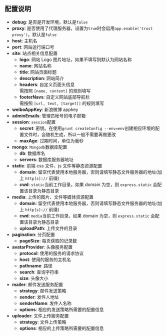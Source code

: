 ## 配置说明

- **debug**: 是否是开发环境，默认是`false`
- **proxy**: 是否使用了代理服务器，设置为`true`时会启用`app.enable('trust proxy')`。默认是`false`
- **host**: 主机名
- **port**: 网站运行端口号
- **site**: 站点相关信息配置
  - **logo**: 网站 Logo 图片地址，如果不填写则默认为网站名称
  - **name**: 网站名称
  - **title**: 网站页面标题
  - **description**: 网站简介
  - **headers**: 自定义页面头信息  
      需按照 `[name, content]` 的规则填写
  - **footerNavs**: 自定义网站底部导航栏  
      需按照 `[url, text, [target]]` 的规则填写
- **weiboAppKey**: 新浪微博 appkey
- **adminEmails**: 管理员帐号的电子邮箱
- **session**: `session`配置
  - **secret**: 密钥。在使用`grunt createConfig --env=env`创建相应环境的配置文件时，会随机生成，所以一般不需要再做更改
  - **maxAge**: 过期时间，单位为毫秒
- **mongo**: `Mongodb`数据库配置
  - **db**: 数据库名
  - **servers**: 数据库服务器地址
- **static**: 前端 css 文件、js 文件等静态资源配置
  - **domain**: 留空代表使用本地服务器，否则请填写静态文件服务器的地址(加上 `http[s]://` 前缀)
  - **cwd**: `static`当前工作目录。如果 domain 为空，则 `express.static` 会配置该目录为静态目录
- **media**: 上传的图片、文件等媒体资源配置
  - **domain**: 留空代表使用本地服务器，否则请填写静态文件服务器的地址(加上 `http[s]://` 前缀)
  - **cwd**: `media`当前工作目录。如果 domain 为空，则 `express.static` 会配置该目录为静态目录
  - **uploadPath**: 上传文件的目录
- **pagination**: 分页配置
  - **pageSize**: 每页获取的记录数
- **avatarProvider**: 头像服务配置
  - **protocol**: 使用的服务的请求协议
  - **host**: 使用的服务的主机名
  - **pathname**: 路径
  - **search**: 查询字符串
  - **size**: 头像大小
- **mailer**: 邮件发送服务配置
  - **strategy**: 邮件发送策略
  - **sender**: 发件人地址
  - **senderName**: 发件人名称
  - **options**: 相应的发送策略所需要的配置信息
- **uploader**: 文件上传服务配置
  - **strategy**: 文件上传策略
  - **options**: 相应的上传策略所需要的配置信息